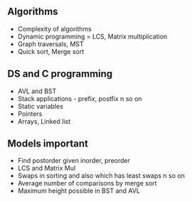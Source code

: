 ## Algorithms
- Complexity of algorithms
- Dynamic programming  = LCS, Matrix multiplication
- Graph traversals, MST
- Quick sort, Merge sort
## DS and C programming
- AVL and BST
- Stack applications - prefix, postfix n so on
- Static variables 
- Pointers
- Arrays, Linked list
## Models important
- Find postorder given inorder, preorder
- LCS and Matrix Mul
- Swaps in sorting and also which has least swaps n so on
- Average number of comparisons by merge sort
- Maximum height possible in BST and AVL 

